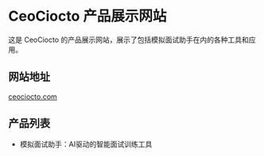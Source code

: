 # CeoCiocto 产品展示网站

这是 CeoCiocto 的产品展示网站，展示了包括模拟面试助手在内的各种工具和应用。

## 网站地址

[ceociocto.com](https://ceociocto.com)

## 产品列表

- 模拟面试助手：AI驱动的智能面试训练工具 